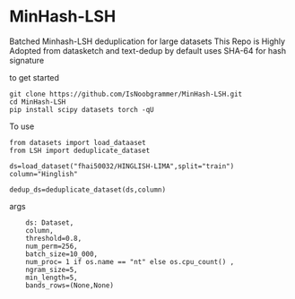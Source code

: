 # MinHash-LSH
Batched Minhash-LSH deduplication for large datasets
This Repo is Highly Adopted from datasketch and text-dedup
by default uses SHA-64 for hash signature

to get started


```
git clone https://github.com/IsNoobgrammer/MinHash-LSH.git
cd MinHash-LSH
pip install scipy datasets torch -qU
```

To use 
```
from datasets import load_dataaset
from LSH import deduplicate_dataset

ds=load_dataset("fhai50032/HINGLISH-LIMA",split="train")
column="Hinglish"

dedup_ds=deduplicate_dataset(ds,column)
```

args
```
    ds: Dataset,
    column,
    threshold=0.8, 
    num_perm=256,
    batch_size=10_000,
    num_proc= 1 if os.name == "nt" else os.cpu_count() ,
    ngram_size=5,
    min_length=5,
    bands_rows=(None,None)
```
